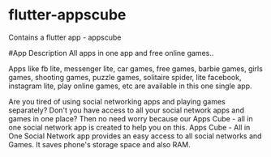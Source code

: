 # flutter-appscube
Contains a flutter app - appscube

#App Description
All apps in one app and free online games..

Apps like fb lite, messenger lite, car games, free games, barbie games, girls games, shooting games, puzzle games, solitaire spider, lite facebook, instagram lite, play online games, etc are available in this one single app.

Are you tired of using social networking apps and playing games separately? Don't you have access to all your social network apps and games in one place? Then no need worry because our Apps Cube - all in one social network app is created to help you on this. Apps Cube - All in One Social Network app provides an easy access to all social networks and Games. It saves phone's storage space and also RAM.

